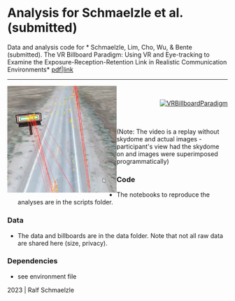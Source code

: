Analysis for Schmaelzle et al. (submitted)
=============================================

Data and analysis code for * Schmaelzle, Lim, Cho, Wu, & Bente (submitted). The VR Billboard Paradigm: Using VR and Eye-tracking to Examine the Exposure-Reception-Retention Link in Realistic Communication Environments* [pdf|link](https://www.biorxiv.org/content/10.1101/2023.06.03.543559v1.full.pdf)


***

<img align="left" width=250px src=data/explainer_fig.png> 
<br>
<p align="right"> <a data-flickr-embed="true" href="https://www.flickr.com/gp/ralf_schmaelzle/zrq1c9dP74" title="VRBillboardParadigm"><img src="https://live.staticflickr.com/65535/53037980734_363205afb5_n.jpg" width="320" height="209" alt="VRBillboardParadigm"/></a> </p>

<br><br>
(Note: The video is a replay without skydome and actual images - participant's view had the skydome on and images were superimposed programmatically)

### Code

-   The notebooks to reproduce the analyses are in the scripts folder.


### Data

-   The data and billboards are in the data folder. Note that not all raw data are shared here (size, privacy).

### Dependencies

-   see environment file


2023 | Ralf Schmaelzle
